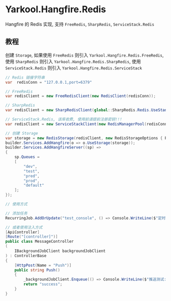 # Yarkool.Hangfire.Redis

Hangfire 的 Redis 实现, 支持 `FreeRedis`, `SharpRedis`, `ServiceStack.Redis`

## 教程

创建 `Storage`, 如果使用 `FreeRedis` 则引入 `Yarkool.Hangfire.Redis.FreeRedis`, 使用 `SharpRedis` 则引入
`Yarkool.Hangfire.Redis.SharpRedis`, 使用 `ServiceStack.Redis` 则引入
`Yarkool.Hangfire.Redis.ServiceStack`

```csharp
// Redis 链接字符串
var  redisConn = "127.0.0.1,port=6379"

// FreeRedis
var redisClient = new FreeRedisClient(new RedisClient(redisConn)); 

// SharpRedis
var redisClient = new SharpRedisClient(global::SharpRedis.Redis.UseStandalone($"host={redisConn}"));

// ServiceStack.Redis, 该库收费, 使用前请提前注册密钥!!!
var redisClient = new ServiceStackClient(new RedisManagerPool(redisConn.Replace(",port", ":")));

// 创建 Storage
var storage = new RedisStorage(redisClient, new RedisStorageOptions { Prefix = "hangfire:" });
builder.Services.AddHangfire(o => o.UseStorage(storage));
builder.Services.AddHangfireServer((sp) =>
{
    sp.Queues =
    [
        "dev",
        "test",
        "pred",
        "prod",
        "default"
    ];
});

// 使用方式

// 添加任务
RecurringJob.AddOrUpdate("test_console", () => Console.WriteLine($"定时任务输出: {DateTime.Now:yyyy-MM-dd HH:mm:ss.fff}"), "*/1 * * * * ? ", new RecurringJobOptions { TimeZone = TimeZoneInfo.Local });

// 或者使用注入方式
[ApiController]
[Route("[controller]")]
public class MessageController
(
    IBackgroundJobClient backgroundJobClient
) : ControllerBase
{    
    [HttpPost(Name = "Push")]
    public string Push()
    {
        _backgroundJobClient.Enqueue(() => Console.WriteLine($"推送测试: {DateTime.Now:yyyy-MM-dd HH:mm:ss.fff}"));
        return "success";
    }
}
```